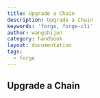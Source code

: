 ```yaml
---
title: Upgrade a Chain
description: Upgrade a Chain
keywords: 'forge, forge-cli'
author: wangshijun
category: handbook
layout: documentation
tags:
  - forge
---
```


## Upgrade a Chain
